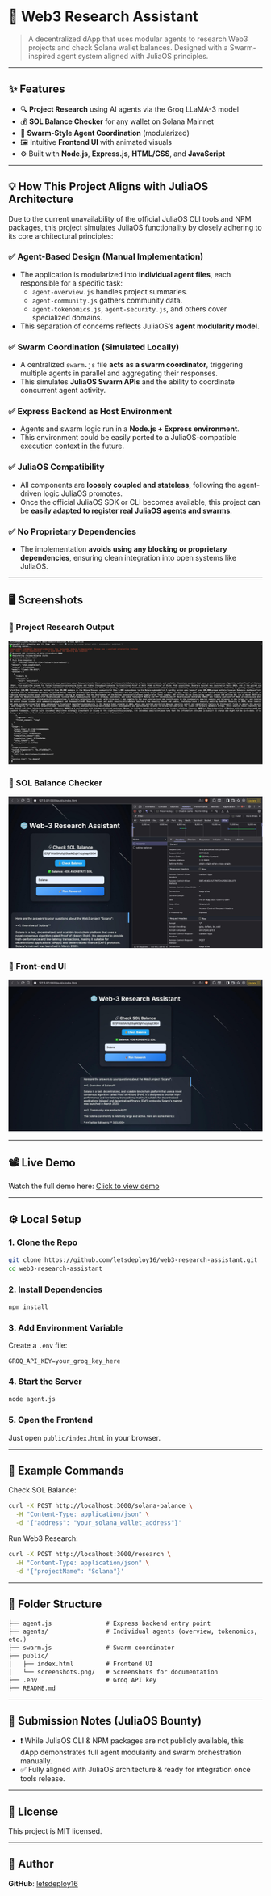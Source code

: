 # 🧠 Web3 Research Assistant

> A decentralized dApp that uses modular agents to research Web3 projects and check Solana wallet balances. Designed with a Swarm-inspired agent system aligned with JuliaOS principles.

---

## ✨ Features

- 🔍 **Project Research** using AI agents via the Groq LLaMA-3 model
- 💰 **SOL Balance Checker** for any wallet on Solana Mainnet
- 🧠 **Swarm-Style Agent Coordination** (modularized)
- 🖼️ Intuitive **Frontend UI** with animated visuals
- ⚙️ Built with **Node.js**, **Express.js**, **HTML/CSS**, and **JavaScript**

---

## 💡 How This Project Aligns with JuliaOS Architecture

Due to the current unavailability of the official JuliaOS CLI tools and NPM packages, this project simulates JuliaOS functionality by closely adhering to its core architectural principles:

### ✅ Agent-Based Design (Manual Implementation)
- The application is modularized into **individual agent files**, each responsible for a specific task:
  - `agent-overview.js` handles project summaries.
  - `agent-community.js` gathers community data.
  - `agent-tokenomics.js`, `agent-security.js`, and others cover specialized domains.
- This separation of concerns reflects JuliaOS’s **agent modularity model**.

### ✅ Swarm Coordination (Simulated Locally)
- A centralized `swarm.js` file **acts as a swarm coordinator**, triggering multiple agents in parallel and aggregating their responses.
- This simulates **JuliaOS Swarm APIs** and the ability to coordinate concurrent agent activity.

### ✅ Express Backend as Host Environment
- Agents and swarm logic run in a **Node.js + Express environment**.
- This environment could be easily ported to a JuliaOS-compatible execution context in the future.

### ✅ JuliaOS Compatibility
- All components are **loosely coupled and stateless**, following the agent-driven logic JuliaOS promotes.
- Once the official JuliaOS SDK or CLI becomes available, this project can be **easily adapted to register real JuliaOS agents and swarms**.

### ✅ No Proprietary Dependencies
- The implementation **avoids using any blocking or proprietary dependencies**, ensuring clean integration into open systems like JuliaOS.

---

## 🖥️ Screenshots

### 🔹 Project Research Output
![Research Output](public/screenshots.png/agent.js.jpeg)

### 🔹 SOL Balance Checker
![SOL Balance](public/screenshots.png/successful%20API%20Call.jpeg)

### 🔹 Front-end UI
![Front-end UI](public/screenshots.png/Front-end%20UI.jpeg)

---

 ## 📽️ Live Demo 
 Watch the full demo here: [Click to view demo](https://drive.google.com/file/d/1qtgF4ufwyQsSoSGovM1UurCPB3NMJJXJ/view?usp=drive_link)

--- 

## ⚙️ Local Setup

### 1. Clone the Repo
```bash
git clone https://github.com/letsdeploy16/web3-research-assistant.git
cd web3-research-assistant
```

### 2. Install Dependencies
```bash
npm install
```

### 3. Add Environment Variable
Create a `.env` file:
```
GROQ_API_KEY=your_groq_key_here
```

### 4. Start the Server
```bash
node agent.js
```

### 5. Open the Frontend
Just open `public/index.html` in your browser.

---

## 🧪 Example Commands

Check SOL Balance:
```bash
curl -X POST http://localhost:3000/solana-balance \
  -H "Content-Type: application/json" \
  -d '{"address": "your_solana_wallet_address"}'
```

Run Web3 Research:
```bash
curl -X POST http://localhost:3000/research \
  -H "Content-Type: application/json" \
  -d '{"projectName": "Solana"}'
```

---

## 📁 Folder Structure
```
├── agent.js               # Express backend entry point
├── agents/                # Individual agents (overview, tokenomics, etc.)
├── swarm.js               # Swarm coordinator
├── public/
│   ├── index.html         # Frontend UI
│   └── screenshots.png/   # Screenshots for documentation
├── .env                   # Groq API key
├── README.md
```

---

## 🧠 Submission Notes (JuliaOS Bounty)
- ❗ While JuliaOS CLI & NPM packages are not publicly available,
  this dApp demonstrates full agent modularity and swarm orchestration manually.
- ✅ Fully aligned with JuliaOS architecture & ready for integration once tools release.

---

## 🪪 License
This project is MIT licensed.

---

## 🔗 Author
**GitHub**: [letsdeploy16](https://github.com/letsdeploy16)